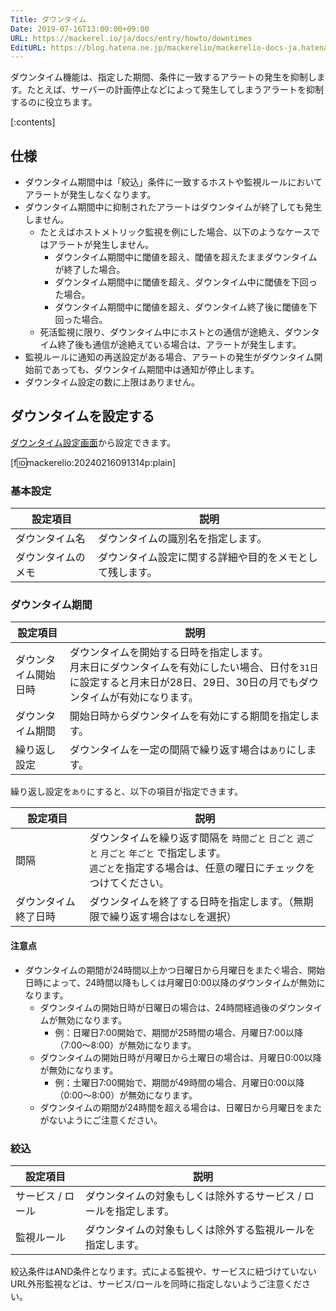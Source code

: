 ```yaml
---
Title: ダウンタイム
Date: 2019-07-16T13:00:00+09:00
URL: https://mackerel.io/ja/docs/entry/howto/downtimes
EditURL: https://blog.hatena.ne.jp/mackerelio/mackerelio-docs-ja.hatenablog.mackerel.io/atom/entry/26006613422755482
---
```


ダウンタイム機能は、指定した期間、条件に一致するアラートの発生を抑制します。たとえば、サーバーの計画停止などによって発生してしまうアラートを抑制するのに役立ちます。

[:contents]

## 仕様

- ダウンタイム期間中は「絞込」条件に一致するホストや監視ルールにおいてアラートが発生しなくなります。
- ダウンタイム期間中に抑制されたアラートはダウンタイムが終了しても発生しません。
  - たとえばホストメトリック監視を例にした場合、以下のようなケースではアラートが発生しません。
    - ダウンタイム期間中に閾値を超え、閾値を超えたままダウンタイムが終了した場合。
    - ダウンタイム期間中に閾値を超え、ダウンタイム中に閾値を下回った場合。
    - ダウンタイム期間中に閾値を超え、ダウンタイム終了後に閾値を下回った場合。
  - 死活監視に限り、ダウンタイム中にホストとの通信が途絶え、ダウンタイム終了後も通信が途絶えている場合は、アラートが発生します。
- 監視ルールに通知の再送設定がある場合、アラートの発生がダウンタイム開始前であっても、ダウンタイム期間中は通知が停止します。
- ダウンタイム設定の数に上限はありません。

## ダウンタイムを設定する

[ダウンタイム設定画面](https://mackerel.io/my/downtimes)から設定できます。

[f:id:mackerelio:20240216091314p:plain]

### 基本設定

| 設定項目 | 説明 |
| --- | --- |
| ダウンタイム名 | ダウンタイムの識別名を指定します。 |
| ダウンタイムのメモ | ダウンタイム設定に関する詳細や目的をメモとして残します。 |

### ダウンタイム期間

| 設定項目 | 説明 |
| --- | --- |
| ダウンタイム開始日時 | ダウンタイムを開始する日時を指定します。<br />月末日にダウンタイムを有効にしたい場合、日付を`31日`に設定すると月末日が28日、29日、30日の月でもダウンタイムが有効になります。 |
| ダウンタイム期間 | 開始日時からダウンタイムを有効にする期間を指定します。 |
| 繰り返し設定 | ダウンタイムを一定の間隔で繰り返す場合は`あり`にします。 |

繰り返し設定を`あり`にすると、以下の項目が指定できます。

| 設定項目 | 説明 |
| --- | --- |
| 間隔 | ダウンタイムを繰り返す間隔を `時間ごと` `日ごと` `週ごと` `月ごと` `年ごと` で指定します。<br />`週ごと`を指定する場合は、任意の曜日にチェックをつけてください。 |
| ダウンタイム終了日時 | ダウンタイムを終了する日時を指定します。（無期限で繰り返す場合は`なし`を選択） |

#### 注意点

- ダウンタイムの期間が24時間以上かつ日曜日から月曜日をまたぐ場合、開始日時によって、24時間以降もしくは月曜日0:00以降のダウンタイムが無効になります。
  - ダウンタイムの開始日時が日曜日の場合は、24時間経過後のダウンタイムが無効になります。
    - 例：日曜日7:00開始で、期間が25時間の場合、月曜日7:00以降（7:00〜8:00）が無効になります。
  - ダウンタイムの開始日時が月曜日から土曜日の場合は、月曜日0:00以降が無効になります。
    - 例：土曜日7:00開始で、期間が49時間の場合、月曜日0:00以降（0:00〜8:00）が無効になります。
  - ダウンタイムの期間が24時間を超える場合は、日曜日から月曜日をまたがないようにご注意ください。

### 絞込

| 設定項目 | 説明 |
| --- | --- |
| サービス / ロール | ダウンタイムの対象もしくは除外するサービス / ロールを指定します。 |
| 監視ルール | ダウンタイムの対象もしくは除外する監視ルールを指定します。 |

絞込条件はAND条件となります。式による監視や、サービスに紐づけていないURL外形監視などは、サービス/ロールを同時に指定しないようご注意ください。
